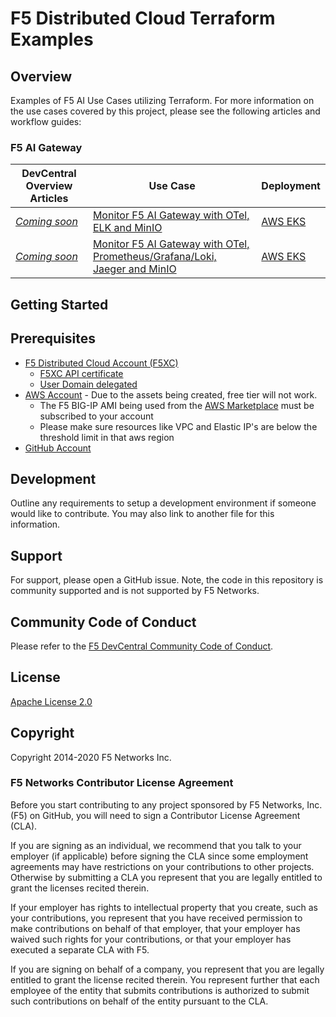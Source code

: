 # F5 Distributed Cloud Terraform Examples

## Overview

Examples of F5 AI Use Cases utilizing Terraform. For more information on the use cases covered by this project, please see the following articles and workflow guides:


### **F5 AI Gateway**

  | **DevCentral Overview Articles**                                                                                                                          | **Use Case**                                                                                                                                                | **Deployment**                                          |
  | --------------------------------------------------------------------------------------------------------------------------------------------------------- | -------------------------------------------------------------------------------------------------------------------------------------------------------------------------------------------------------- | -----------|
  | [*Coming soon*]() | [Monitor F5 AI Gateway with OTel, ELK and MinIO](https://github.com/f5devcentral/F5-AI-Use-Case-Examples/blob/main/Use%20Cases/AI%20Gateway/ELK-monitoring/README.rst)                         |  [AWS EKS](https://github.com/f5devcentral/F5-AI-Use-Case-Examples/tree/main/Use%20Cases/AI%20Gateway/ELK-monitoring/EKS)   |
  | [*Coming soon*]() | [Monitor F5 AI Gateway with OTel, Prometheus/Grafana/Loki, Jaeger and MinIO](https://github.com/f5devcentral/F5-AI-Use-Case-Examples/blob/main/Use%20Cases/AI%20Gateway/Prometheus-Grafana-Loki-Jaeger-monitoring/README.md) |   [AWS EKS](https://github.com/f5devcentral/F5-AI-Use-Case-Examples/blob/main/Use%20Cases/AI%20Gateway/Prometheus-Grafana-Loki-Jaeger-monitoring/EKS)   |
 

  
## Getting Started

## Prerequisites

* [F5 Distributed Cloud Account (F5XC)](https://console.ves.volterra.io/signup/usage_plan)
  * [F5XC API certificate](https://docs.cloud.f5.com/docs/how-to/user-mgmt/credentials)
  * [User Domain delegated](https://docs.cloud.f5.com/docs/how-to/app-networking/domain-delegation)
* [AWS Account](https://aws.amazon.com) - Due to the assets being created, free tier will not work.
  * The F5 BIG-IP AMI being used from the [AWS Marketplace](https://aws.amazon.com/marketplace) must be subscribed to your account
  * Please make sure resources like VPC and Elastic IP's are below the threshold limit in that aws region
* [GitHub Account](https://github.com)


## Development

Outline any requirements to setup a development environment if someone would like to contribute.  You may also link to another file for this information.

## Support

For support, please open a GitHub issue.  Note, the code in this repository is community supported and is not supported by F5 Networks.  

## Community Code of Conduct

Please refer to the [F5 DevCentral Community Code of Conduct](code_of_conduct.md).

## License

[Apache License 2.0](LICENSE)

## Copyright

Copyright 2014-2020 F5 Networks Inc.

### F5 Networks Contributor License Agreement

Before you start contributing to any project sponsored by F5 Networks, Inc. (F5) on GitHub, you will need to sign a Contributor License Agreement (CLA).

If you are signing as an individual, we recommend that you talk to your employer (if applicable) before signing the CLA since some employment agreements may have restrictions on your contributions to other projects.
Otherwise by submitting a CLA you represent that you are legally entitled to grant the licenses recited therein.

If your employer has rights to intellectual property that you create, such as your contributions, you represent that you have received permission to make contributions on behalf of that employer, that your employer has waived such rights for your contributions, or that your employer has executed a separate CLA with F5.

If you are signing on behalf of a company, you represent that you are legally entitled to grant the license recited therein.
You represent further that each employee of the entity that submits contributions is authorized to submit such contributions on behalf of the entity pursuant to the CLA.
